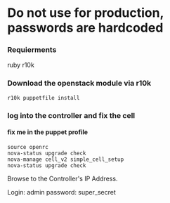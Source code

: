 # Do not use for production, passwords are hardcoded

### Requierments
ruby
r10k

### Download the openstack module via r10k
```
r10k puppetfile install
```

### log into the controller and fix the cell
#### fix me in the puppet profile
```
source openrc
nova-status upgrade check
nova-manage cell_v2 simple_cell_setup
nova-status upgrade check
```

Browse to the Controller's IP Address.

Login: admin
password: super_secret 
